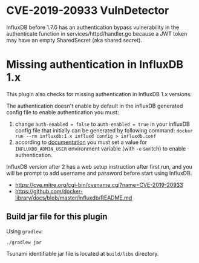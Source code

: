 # CVE-2019-20933 VulnDetector

InfluxDB before 1.7.6 has an authentication bypass vulnerability in the authenticate function in
services/httpd/handler.go because a JWT token may have an empty SharedSecret (aka shared secret).

# Missing authentication in InfluxDB 1.x

This plugin also checks for missing authentication in InfluxDB 1.x versions.

The authentication doesn't enable by default in the influxDB generated config file
to enable authentication you must:

1. change  `auth-enabled = false` to `auth-enabled = true` in your influxDB config file that
   initially can be generated by following command:
   `docker run --rm influxdb:1.x influxd config > influxdb.conf`
2. according to [documentation](https://github.com/docker-library/docs/blob/master/influxdb/README.md#influxdb_admin_user) you must set a value for `INFLUXDB_ADMIN_USER` environment variable (with `-e` switch) to enable authentication.

InfluxDB version after 2 has a web setup instruction after first run, and you will be prompt to add username and password before start using InfluxDB.

- https://cve.mitre.org/cgi-bin/cvename.cgi?name=CVE-2019-20933
- https://github.com/docker-library/docs/blob/master/influxdb/README.md

## Build jar file for this plugin

Using `gradlew`:

```shell
./gradlew jar
```

Tsunami identifiable jar file is located at `build/libs` directory.
